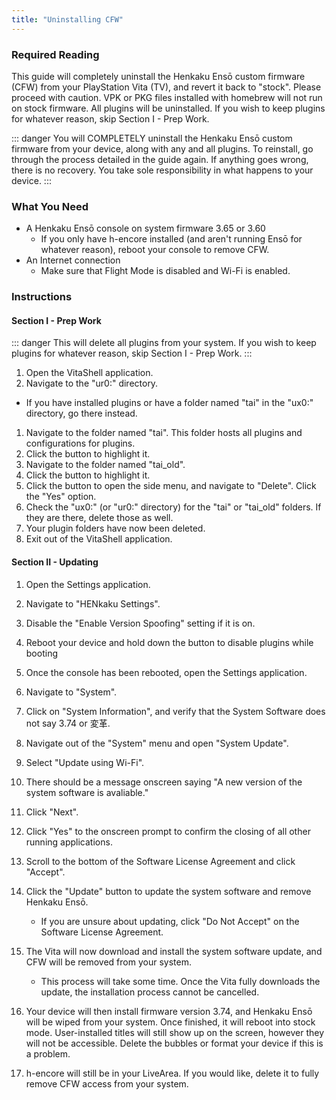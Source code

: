 ```yaml
---
title: "Uninstalling CFW"
---
```


### Required Reading

This guide will completely uninstall the Henkaku Ensō custom firmware (CFW) from your PlayStation Vita (TV), and revert it back to "stock". Please proceed with caution. VPK or PKG files installed with homebrew will not run on stock firmware. All plugins will be uninstalled. If you wish to keep plugins for whatever reason, skip Section I - Prep Work.

::: danger
You will COMPLETELY uninstall the Henkaku Ensō custom firmware from your device, along with any and all plugins. To reinstall, go through the process detailed in the guide again. If anything goes wrong, there is no recovery. You take sole responsibility in what happens to your device.
:::

### What You Need

* A Henkaku Ensō console on system firmware 3.65 or 3.60
  + If you only have h-encore installed (and aren't running Ensō for whatever reason), reboot your console to remove CFW.
* An Internet connection
  + Make sure that Flight Mode is disabled and Wi-Fi is enabled.

### Instructions

#### Section I - Prep Work

::: danger
This will delete all plugins from your system. If you wish to keep plugins for whatever reason, skip Section I - Prep Work.
:::

1. Open the VitaShell application.
1. Navigate to the "ur0:" directory.
  + If you have installed plugins or have a folder named "tai" in the "ux0:" directory, go there instead.
1. Navigate to the folder named "tai". This folder hosts all plugins and configurations for plugins.
1. Click the <Btn btn="square" /> button to highlight it.
1. Navigate to the folder named "tai_old".
1. Click the <Btn btn="square" /> button to highlight it.
1. Click the <Btn btn="triangle" /> button to open the side menu, and navigate to "Delete". Click the "Yes" option.
1. Check the "ux0:" (or "ur0:" directory) for the "tai" or "tai_old" folders. If they are there, delete those as well.
1. Your plugin folders have now been deleted.
1. Exit out of the VitaShell application.

#### Section II - Updating

1. Open the Settings application.
1. Navigate to "HENkaku Settings".
1. Disable the "Enable Version Spoofing" setting if it is on. 
1. Reboot your device and hold down the <Btn btn="l" /> button to disable plugins while booting
1. Once the console has been rebooted, open the Settings application.
1. Navigate to "System".
1. Click on "System Information", and verify that the System Software does not say 3.74 or 変革.
1. Navigate out of the "System" menu and open "System Update". 
1. Select "Update using Wi-Fi".
1. There should be a message onscreen saying "A new version of the system software is avaliable."
1. Click "Next".
1. Click "Yes" to the onscreen prompt to confirm the closing of all other running applications.
1. Scroll to the bottom of the Software License Agreement and click "Accept".
1. Click the "Update" button to update the system software and remove Henkaku Ensō.
    + If you are unsure about updating, click "Do Not Accept" on the Software License Agreement.
1. The Vita will now download and install the system software update, and CFW will be removed from your system.
    + This process will take some time. Once the Vita fully downloads the update, the installation process cannot be cancelled. 

1. Your device will then install firmware version 3.74, and Henkaku Ensō will be wiped from your system. Once finished, it will reboot into stock mode. User-installed titles will still show up on the screen, however they will not be accessible. Delete the bubbles or format your device if this is a problem.
1. h-encore will still be in your LiveArea. If you would like, delete it to fully remove CFW access from your system.
